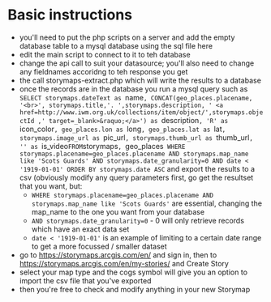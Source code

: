 # Basic instructions

* you'll need to put the php scripts on a server and add the empty database table to a mysql database using the sql file here
* edit the main script to connect to it to teh database
* change the api call to suit your datasource; you'll also need to change any fieldnames accoridng to teh response you get
* the call storymaps-extract.php which will write the results to a database
* once the records are in the  database you run a mysql query such as `SELECT storymaps.dateText as `name`, CONCAT(geo_places.placename, '<br>', storymaps.title,'. ',storymaps.description, ' <a href=http://www.iwm.org.uk/collections/item/object/',storymaps.objectId ,' target=_blank>&raquo;</a>') as `description`, 'R' as `icon_color`, geo_places.lon as `long`, geo_places.lat as `lat`, storymaps.image_url as `pic_url`, storymaps.thumb_url as `thumb_url`, '' as `is_video` FROM `storymaps`, `geo_places` WHERE storymaps.placename=geo_places.placename AND storymaps.map_name like 'Scots Guards' AND storymaps.date_granularity=0 AND date < '1919-01-01' ORDER BY storymaps.date ASC` and export the results to a csv (obviously modify any query parameters first, go get the resultset that you want, but:
  * `WHERE storymaps.placename=geo_places.placename AND storymaps.map_name like 'Scots Guards'` are essential, changing the map_name to the one you want from your database
  * `AND storymaps.date_granularity=0` - 0 will only retrieve records which have an exact data set
  * `date < '1919-01-01'` is an example of  limiting to a certain date range to get a more focussed / smaller dataset
* go to https://storymaps.arcgis.com/en/ and sign in, then to https://storymaps.arcgis.com/en/my-stories/ and Create Story
* select your map type and the cogs symbol will give you an option to import the csv file that you've exported
* then you're free to check and modify anything in your new Storymap
